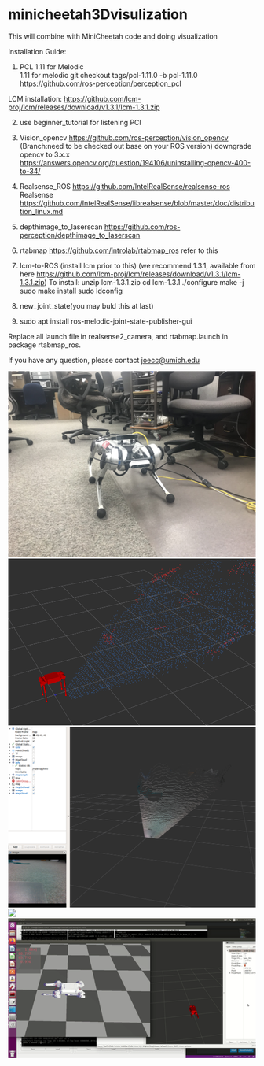 # minicheetah3Dvisulization
This will combine with MiniCheetah code and doing visualization



Installation Guide:
1. PCL 1.11 for Melodic  
   1.11 for melodic          git checkout tags/pcl-1.11.0 -b pcl-1.11.0
   https://github.com/ros-perception/perception_pcl
   
LCM installation:
  https://github.com/lcm-proj/lcm/releases/download/v1.3.1/lcm-1.3.1.zip
    
2. use beginner_tutorial for listening PCl
3. Vision_opencv  https://github.com/ros-perception/vision_opencv  (Branch:need to be checked out base on your ROS version)   downgrade opencv to 3.x.x https://answers.opencv.org/question/194106/uninstalling-opencv-400-to-34/
4. Realsense_ROS https://github.com/IntelRealSense/realsense-ros
    Realsense https://github.com/IntelRealSense/librealsense/blob/master/doc/distribution_linux.md
5. depthimage_to_laserscan https://github.com/ros-perception/depthimage_to_laserscan
6. rtabmap https://github.com/introlab/rtabmap_ros refer to this
7. lcm-to-ROS (install lcm prior to this)
    (we recommend 1.3.1, available from here https://github.com/lcm-proj/lcm/releases/download/v1.3.1/lcm-1.3.1.zip)
    To install:
    unzip lcm-1.3.1.zip
    cd lcm-1.3.1
    ./configure
    make -j
    sudo make install
    sudo ldconfig

8. new_joint_state(you may buld this at last)
9. sudo apt install ros-melodic-joint-state-publisher-gui

Replace all launch file in realsense2_camera, and rtabmap.launch in package rtabmap_ros.

If you have any question, please contact joecc@umich.edu


![](Resource/cheetah.jpg)
![](Resource/3D1.PNG)
![](Resource/raw_pointcloud.PNG)
![](Resource/3DVisu.gif)
![](Resource/joint.gif)


